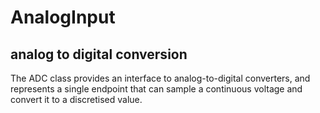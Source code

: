 # AnalogInput

## analog to digital conversion

The ADC class provides an interface to analog-to-digital converters, and represents a single endpoint that can sample a continuous voltage and convert it to a discretised value.